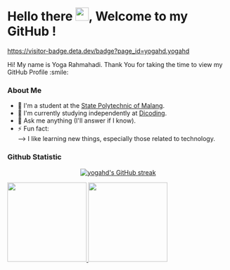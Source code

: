 <h1> Hello there <img src = "https://raw.githubusercontent.com/MartinHeinz/MartinHeinz/master/wave.gif" width = 30px>, Welcome to my GitHub ! </h1>
<p align='center'>
</p>

https://visitor-badge.deta.dev/badge?page_id=yogahd.yogahd

<div size='20px'> Hi! My name is Yoga Rahmahadi. Thank You for taking the time to view my GitHub Profile :smile: 
</div>

### About Me
- 🏫 I'm a student at the [State Polytechnic of Malang](http://jti.polinema.ac.id/).
- 🌱 I'm currently studying independently at [Dicoding](https://www.dicoding.com/).
- 💬 Ask me anything (I'll answer if I know).
- ⚡ Fun fact:  
--> I like learning new things, especially those related to technology.

### Github Statistic
<p align="center">
  <a href="https://github.com/yogahd">
    <img src="https://github-readme-streak-stats.herokuapp.com/?user=yogahd&theme=tokyonight&hide_border=true" alt="yogahd's GitHub streak"/>
  </a>
</p>
<p align="left">
<a href="https://github.com/yogahd">
  <img height="180em" src="https://github-readme-stats-eight-theta.vercel.app/api?username=yogahd&show_icons=true&theme=algolia&include_all_commits=true&count_private=true"/>
  <img height="180em" src="https://github-readme-stats-eight-theta.vercel.app/api/top-langs/?username=yogahd&layout=compact&langs_count=8&theme=algolia"/>
</a>
</p>
